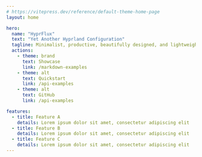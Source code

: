 ```yaml
---
# https://vitepress.dev/reference/default-theme-home-page
layout: home

hero:
  name: "HyprFlux"
  text: "Yet Another Hyprland Configuration"
  tagline: Minimalist, productive, beautifully designed, and lightweight.
  actions:
    - theme: brand
      text: Showcase
      link: /markdown-examples
    - theme: alt
      text: Quickstart
      link: /api-examples
    - theme: alt
      text: GitHub
      link: /api-examples

features:
  - title: Feature A
    details: Lorem ipsum dolor sit amet, consectetur adipiscing elit
  - title: Feature B
    details: Lorem ipsum dolor sit amet, consectetur adipiscing elit
  - title: Feature C
    details: Lorem ipsum dolor sit amet, consectetur adipiscing elit
---
```

